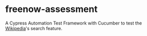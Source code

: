 # freenow-assessment

A Cypress Automation Test Framework with Cucumber to test the [Wikipedia](https://www.wikipedia.org/)'s search feature.